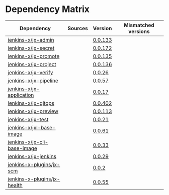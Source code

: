 # Dependency Matrix

Dependency | Sources | Version | Mismatched versions
---------- | ------- | ------- | -------------------
[jenkins-x/jx-admin](https://github.com/jenkins-x/jx-admin.git) |  | [0.0.133](https://github.com/jenkins-x/jx-admin/releases/tag/v0.0.133) | 
[jenkins-x/jx-secret](https://github.com/jenkins-x/jx-secret.git) |  | [0.0.172](https://github.com/jenkins-x/jx-secret/releases/tag/v0.0.172) | 
[jenkins-x/jx-promote](https://github.com/jenkins-x/jx-promote.git) |  | [0.0.135](https://github.com/jenkins-x/jx-promote/releases/tag/v0.0.135) | 
[jenkins-x/jx-project](https://github.com/jenkins-x/jx-project.git) |  | [0.0.136](https://github.com/jenkins-x/jx-project/releases/tag/v0.0.136) | 
[jenkins-x/jx-verify](https://github.com/jenkins-x/jx-verify) |  | [0.0.26](https://github.com/jenkins-x/jx-verify/releases/tag/v0.0.26) | 
[jenkins-x/jx-pipeline](https://github.com/jenkins-x/jx-pipeline.git) |  | [0.0.57](https://github.com/jenkins-x/jx-pipeline/releases/tag/v0.0.57) | 
[jenkins-x/jx-application](https://github.com/jenkins-x/jx-application.git) |  | [0.0.17](https://github.com/jenkins-x/jx-application/releases/tag/v0.0.17) | 
[jenkins-x/jx-gitops](https://github.com/jenkins-x/jx-gitops.git) |  | [0.0.402](https://github.com/jenkins-x/jx-gitops/releases/tag/v0.0.402) | 
[jenkins-x/jx-preview](https://github.com/jenkins-x/jx-preview.git) |  | [0.0.113](https://github.com/jenkins-x/jx-preview/releases/tag/v0.0.113) | 
[jenkins-x/jx-test](https://github.com/jenkins-x/jx-test.git) |  | [0.0.21](https://github.com/jenkins-x/jx-test/releases/tag/v0.0.21) | 
[jenkins-x/jxl-base-image](https://github.com/jenkins-x/jxl-base-image) |  | [0.0.61]() | 
[jenkins-x/jx-cli-base-image](https://github.com/jenkins-x/jx-cli-base-image) |  | [0.0.33]() | 
[jenkins-x/jx-jenkins](https://github.com/jenkins-x/jx-jenkins.git) |  | [0.0.29](https://github.com/jenkins-x/jx-jenkins/releases/tag/v0.0.29) | 
[jenkins-x-plugins/jx-scm](https://github.com/jenkins-x-plugins/jx-scm) |  | [0.0.2](https://github.com/jenkins-x-plugins/jx-scm/releases/tag/v0.0.2) | 
[jenkins-x-plugins/jx-health](https://github.com/jenkins-x-plugins/jx-health.git) |  | [0.0.55](https://github.com/jenkins-x-plugins/jx-health/releases/tag/v0.0.55) | 
